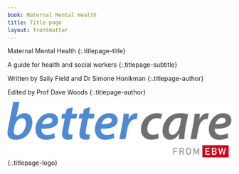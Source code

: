 ```yaml
---
book: Maternal Mental Health
title: Title page
layout: frontmatter
---
```


Maternal Mental Health
{:.titlepage-title}

A guide for health and social workers
{:.titlepage-subtitle}

Written by Sally Field and Dr&nbsp;Simone&nbsp;Honikman
{:.titlepage-author}

Edited by Prof Dave Woods
{:.titlepage-author}

![Bettercare logo](images/bettercare-logo.svg){:.titlepage-logo}
